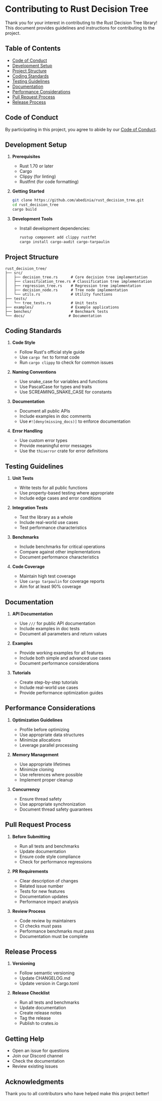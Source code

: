 # Contributing to Rust Decision Tree

Thank you for your interest in contributing to the Rust Decision Tree library! This document provides guidelines and instructions for contributing to the project.

## Table of Contents
- [Code of Conduct](#code-of-conduct)
- [Development Setup](#development-setup)
- [Project Structure](#project-structure)
- [Coding Standards](#coding-standards)
- [Testing Guidelines](#testing-guidelines)
- [Documentation](#documentation)
- [Performance Considerations](#performance-considerations)
- [Pull Request Process](#pull-request-process)
- [Release Process](#release-process)

## Code of Conduct

By participating in this project, you agree to abide by our [Code of Conduct](CODE_OF_CONDUCT.md).

## Development Setup

1. **Prerequisites**
   - Rust 1.70 or later
   - Cargo
   - Clippy (for linting)
   - Rustfmt (for code formatting)

2. **Getting Started**
   ```bash
   git clone https://github.com/abedinia/rust_decision_tree.git
   cd rust_decision_tree
   cargo build
   ```

3. **Development Tools**
   - Install development dependencies:
     ```bash
     rustup component add clippy rustfmt
     cargo install cargo-audit cargo-tarpaulin
     ```

## Project Structure

```
rust_decision_tree/
├── src/
│   ├── decision_tree.rs      # Core decision tree implementation
│   ├── classification_tree.rs # Classification tree implementation
│   ├── regression_tree.rs    # Regression tree implementation
│   ├── decision_node.rs      # Tree node implementation
│   └── utils.rs              # Utility functions
├── tests/
│   └── tree_tests.rs         # Unit tests
├── examples/                 # Example applications
├── benches/                  # Benchmark tests
└── docs/                    # Documentation
```

## Coding Standards

1. **Code Style**
   - Follow Rust's official style guide
   - Use `cargo fmt` to format code
   - Run `cargo clippy` to check for common issues

2. **Naming Conventions**
   - Use snake_case for variables and functions
   - Use PascalCase for types and traits
   - Use SCREAMING_SNAKE_CASE for constants

3. **Documentation**
   - Document all public APIs
   - Include examples in doc comments
   - Use `#![deny(missing_docs)]` to enforce documentation

4. **Error Handling**
   - Use custom error types
   - Provide meaningful error messages
   - Use the `thiserror` crate for error definitions

## Testing Guidelines

1. **Unit Tests**
   - Write tests for all public functions
   - Use property-based testing where appropriate
   - Include edge cases and error conditions

2. **Integration Tests**
   - Test the library as a whole
   - Include real-world use cases
   - Test performance characteristics

3. **Benchmarks**
   - Include benchmarks for critical operations
   - Compare against other implementations
   - Document performance characteristics

4. **Code Coverage**
   - Maintain high test coverage
   - Use `cargo tarpaulin` for coverage reports
   - Aim for at least 90% coverage

## Documentation

1. **API Documentation**
   - Use `///` for public API documentation
   - Include examples in doc tests
   - Document all parameters and return values

2. **Examples**
   - Provide working examples for all features
   - Include both simple and advanced use cases
   - Document performance considerations

3. **Tutorials**
   - Create step-by-step tutorials
   - Include real-world use cases
   - Provide performance optimization guides

## Performance Considerations

1. **Optimization Guidelines**
   - Profile before optimizing
   - Use appropriate data structures
   - Minimize allocations
   - Leverage parallel processing

2. **Memory Management**
   - Use appropriate lifetimes
   - Minimize cloning
   - Use references where possible
   - Implement proper cleanup

3. **Concurrency**
   - Ensure thread safety
   - Use appropriate synchronization
   - Document thread safety guarantees

## Pull Request Process

1. **Before Submitting**
   - Run all tests and benchmarks
   - Update documentation
   - Ensure code style compliance
   - Check for performance regressions

2. **PR Requirements**
   - Clear description of changes
   - Related issue number
   - Tests for new features
   - Documentation updates
   - Performance impact analysis

3. **Review Process**
   - Code review by maintainers
   - CI checks must pass
   - Performance benchmarks must pass
   - Documentation must be complete

## Release Process

1. **Versioning**
   - Follow semantic versioning
   - Update CHANGELOG.md
   - Update version in Cargo.toml

2. **Release Checklist**
   - Run all tests and benchmarks
   - Update documentation
   - Create release notes
   - Tag the release
   - Publish to crates.io

## Getting Help

- Open an issue for questions
- Join our Discord channel
- Check the documentation
- Review existing issues

## Acknowledgments

Thank you to all contributors who have helped make this project better! 
